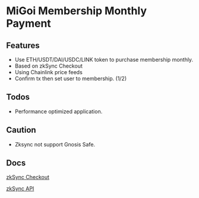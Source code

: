 # MiGoi Membership Monthly Payment

## Features

- Use ETH/USDT/DAI/USDC/LINK token to purchase membership monthly.
- Based on zkSync Checkout
- Using Chainlink price feeds
- Confirm tx then set user to membership. (1/2)

## Todos

- Performance optimized application.

## Caution

- Zksync not support Gnosis Safe.

## Docs

[zkSync Checkout](https://www.notion.so/zkSync-Checkout-docs-2bffd6f169e746d0b51873e4127992a6)

[zkSync API](https://zksync.io/api/v0.1.html#transaction-details)
